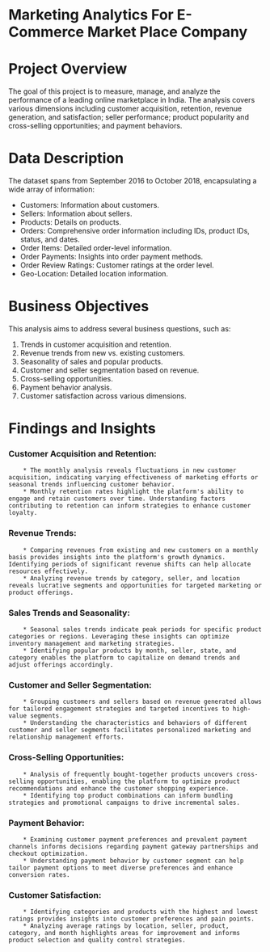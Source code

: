 # Marketing Analytics For E-Commerce Market Place Company
# Project Overview
The goal of this project is to measure, manage, and analyze the performance of a leading online marketplace in India. The analysis covers various dimensions including customer acquisition, retention, revenue generation, and satisfaction; seller performance; product popularity and cross-selling opportunities; and payment behaviors.

# Data Description
The dataset spans from September 2016 to October 2018, encapsulating a wide array of information:

  * Customers: Information about customers.
  * Sellers: Information about sellers.
  * Products: Details on products.
  * Orders: Comprehensive order information including IDs, product IDs, status, and dates.
  * Order Items: Detailed order-level information.
  * Order Payments: Insights into order payment methods.
  * Order Review Ratings: Customer ratings at the order level.
  * Geo-Location: Detailed location information.

# Business Objectives
This analysis aims to address several business questions, such as:

  1. Trends in customer acquisition and retention.
  2. Revenue trends from new vs. existing customers.
  3. Seasonality of sales and popular products.
  4. Customer and seller segmentation based on revenue.
  5. Cross-selling opportunities.
  6. Payment behavior analysis.
  7. Customer satisfaction across various dimensions.

# Findings and Insights

  ### Customer Acquisition and Retention:

        * The monthly analysis reveals fluctuations in new customer acquisition, indicating varying effectiveness of marketing efforts or seasonal trends influencing customer behavior.
        * Monthly retention rates highlight the platform's ability to engage and retain customers over time. Understanding factors contributing to retention can inform strategies to enhance customer loyalty.

  ### Revenue Trends:

        * Comparing revenues from existing and new customers on a monthly basis provides insights into the platform's growth dynamics. Identifying periods of significant revenue shifts can help allocate resources effectively.
        * Analyzing revenue trends by category, seller, and location reveals lucrative segments and opportunities for targeted marketing or product offerings.

  ### Sales Trends and Seasonality:

        * Seasonal sales trends indicate peak periods for specific product categories or regions. Leveraging these insights can optimize inventory management and marketing strategies.
        * Identifying popular products by month, seller, state, and category enables the platform to capitalize on demand trends and adjust offerings accordingly.
          
  ### Customer and Seller Segmentation:

        * Grouping customers and sellers based on revenue generated allows for tailored engagement strategies and targeted incentives to high-value segments.
        * Understanding the characteristics and behaviors of different customer and seller segments facilitates personalized marketing and relationship management efforts.
 
  ### Cross-Selling Opportunities:

        * Analysis of frequently bought-together products uncovers cross-selling opportunities, enabling the platform to optimize product recommendations and enhance the customer shopping experience.
        * Identifying top product combinations can inform bundling strategies and promotional campaigns to drive incremental sales.
 
  ### Payment Behavior:

        * Examining customer payment preferences and prevalent payment channels informs decisions regarding payment gateway partnerships and checkout optimization.
        * Understanding payment behavior by customer segment can help tailor payment options to meet diverse preferences and enhance conversion rates.
 
  ### Customer Satisfaction:

        * Identifying categories and products with the highest and lowest ratings provides insights into customer preferences and pain points.
        * Analyzing average ratings by location, seller, product, category, and month highlights areas for improvement and informs product selection and quality control strategies.
